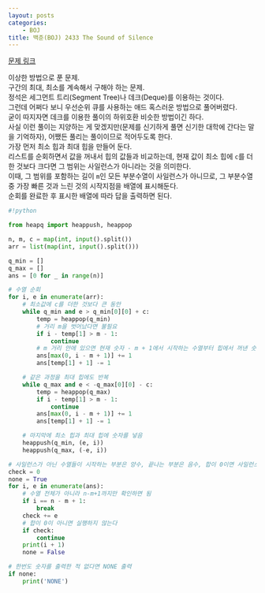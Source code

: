 ```yaml
---
layout: posts
categories:
    - BOJ
title: 백준(BOJ) 2433 The Sound of Silence
---
```


[문제 링크](https://www.acmicpc.net/problem/2433)

이상한 방법으로 푼 문제.  
구간의 최대, 최소를 계속해서 구해야 하는 문제.  
정석은 세그먼트 트리(Segment Tree)나 데크(Deque)를 이용하는 것이다.  
그런데 어쩌다 보니 우선순위 큐를 사용하는 애드 혹스러운 방법으로 풀어버렸다.  
굳이 따지자면 데크를 이용한 풀이의 하위호환 비슷한 방법이긴 하다.  
사실 이런 풀이는 지양하는 게 맞겠지만(문제를 신기하게 풀면 신기한 대학에 간다는 말을 기억하자), 어쨌든 풀리는 풀이이므로 적어두도록 한다.  
가장 먼저 최소 힙과 최대 힙을 만들어 둔다.  
리스트를 순회하면서 값을 꺼내서 힙의 값들과 비교하는데, 현재 값이 최소 힙에 `c`를 더한 것보다 크다면 그 범위는 사일런스가 아니라는 것을 의미한다.  
이때, 그 범위를 포함하는 길이 `m`인 모든 부분수열이 사일런스가 아니므로, 그 부분수열 중 가장 빠른 것과 느린 것의 시작지점을 배열에 표시해둔다.  
순회를 완료한 후 표시한 배열에 따라 답을 출력하면 된다.

```python
#!python

from heapq import heappush, heappop

n, m, c = map(int, input().split())
arr = list(map(int, input().split()))

q_min = []
q_max = []
ans = [0 for _ in range(n)]

# 수열 순회
for i, e in enumerate(arr):
    # 최소값에 c를 더한 것보다 큰 동안
    while q_min and e > q_min[0][0] + c:
        temp = heappop(q_min)
        # 거리 m을 벗어났다면 불필요
        if i - temp[1] > m - 1:
            continue
        # m 거리 안에 있으면 현재 숫자 - m + 1에서 시작하는 수열부터 힙에서 꺼낸 숫자로 시작하는 수열은 전부 사일런스가 아님
        ans[max(0, i - m + 1)] += 1
        ans[temp[1] + 1] -= 1

    # 같은 과정을 최대 힙에도 반복
    while q_max and e < -q_max[0][0] - c:
        temp = heappop(q_max)
        if i - temp[1] > m - 1:
            continue
        ans[max(0, i - m + 1)] += 1
        ans[temp[1] + 1] -= 1

    # 마지막에 최소 힙과 최대 힙에 숫자를 넣음
    heappush(q_min, (e, i))
    heappush(q_max, (-e, i))

# 사일런스가 아닌 수열들이 시작하는 부분은 양수, 끝나는 부분은 음수, 합이 0이면 사일런스임을 의미한다
check = 0
none = True
for i, e in enumerate(ans):
    # 수열 전체가 아니라 n-m+1까지만 확인하면 됨
    if i == n - m + 1:
        break
    check += e
    # 합이 0이 아니면 실행하지 않는다
    if check:
        continue
    print(i + 1)
    none = False

# 한번도 숫자를 출력한 적 없다면 NONE 출력
if none:
    print('NONE')
```
